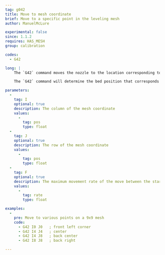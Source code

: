 ```yaml
---
tag: g042
title: Move to mesh coordinate
brief: Move to a specific point in the leveling mesh
author: ManuelMcLure

experimental: false
since: 1.1.2
requires: HAS_MESH
group: calibration

codes:
  - G42

long: |
    The `G42` command moves the nozzle to the location corresponding to a specific coordinate in the bed leveling mesh. It operates similarly to the `G0` and `G1` commands except that the provided coordinates are a mesh row and column instead of an absolute or relative position on the bed.

    The `G42` command will determine the bed position that corresponds to the provided mesh row and column and move the nozzle to that position.

parameters:
  -
    tag: I
    optional: true
    description: The column of the mesh coordinate
    values:
      -
        tag: pos
        type: float
  -
    tag: J
    optional: true
    description: The row of the mesh coordinate
    values:
      -
        tag: pos
        type: float
  -
    tag: F
    optional: true
    description: The maximum movement rate of the move between the start and end point. The feedrate set here applies to subsequent moves that omit this parameter.
    values:
      -
        tag: rate
        type: float

examples:
  -
    pre: Move to various points on a 9x9 mesh
    code:
      - G42 I0 J0	; front left corner
      - G42 I4 J4	; center
      - G42 I4 J8	; back center
      - G42 I8 J8	; back right

---
```

